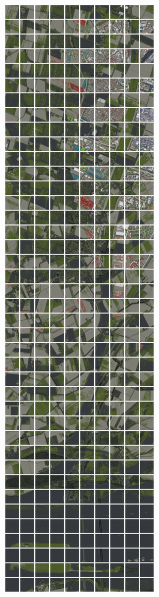 <html>
<div>
<img src="https://github.com/HakkaTjakka/NL_TILE_MAP/blob/main/18/609/-1041/r.6090.-10410.png" height="44" width="44">
<img src="https://github.com/HakkaTjakka/NL_TILE_MAP/blob/main/18/609/-1041/r.6091.-10410.png" height="44" width="44">
<img src="https://github.com/HakkaTjakka/NL_TILE_MAP/blob/main/18/609/-1041/r.6092.-10410.png" height="44" width="44">
<img src="https://github.com/HakkaTjakka/NL_TILE_MAP/blob/main/18/609/-1041/r.6093.-10410.png" height="44" width="44">
<img src="https://github.com/HakkaTjakka/NL_TILE_MAP/blob/main/18/609/-1041/r.6094.-10410.png" height="44" width="44">
<img src="https://github.com/HakkaTjakka/NL_TILE_MAP/blob/main/18/609/-1041/r.6095.-10410.png" height="44" width="44">
<img src="https://github.com/HakkaTjakka/NL_TILE_MAP/blob/main/18/609/-1041/r.6096.-10410.png" height="44" width="44">
<img src="https://github.com/HakkaTjakka/NL_TILE_MAP/blob/main/18/609/-1041/r.6097.-10410.png" height="44" width="44">
<img src="https://github.com/HakkaTjakka/NL_TILE_MAP/blob/main/18/609/-1041/r.6098.-10410.png" height="44" width="44">
<img src="https://github.com/HakkaTjakka/NL_TILE_MAP/blob/main/18/609/-1041/r.6099.-10410.png" height="44" width="44">
<img src="https://github.com/HakkaTjakka/NL_TILE_MAP/blob/main/18/610/-1041/r.6100.-10410.png" height="44" width="44">
<img src="https://github.com/HakkaTjakka/NL_TILE_MAP/blob/main/18/610/-1041/r.6101.-10410.png" height="44" width="44">
<img src="https://github.com/HakkaTjakka/NL_TILE_MAP/blob/main/18/610/-1041/r.6102.-10410.png" height="44" width="44">
<img src="https://github.com/HakkaTjakka/NL_TILE_MAP/blob/main/18/610/-1041/r.6103.-10410.png" height="44" width="44">
<img src="https://github.com/HakkaTjakka/NL_TILE_MAP/blob/main/18/610/-1041/r.6104.-10410.png" height="44" width="44">
<img src="https://github.com/HakkaTjakka/NL_TILE_MAP/blob/main/18/610/-1041/r.6105.-10410.png" height="44" width="44">
<img src="https://github.com/HakkaTjakka/NL_TILE_MAP/blob/main/18/610/-1041/r.6106.-10410.png" height="44" width="44">
<img src="https://github.com/HakkaTjakka/NL_TILE_MAP/blob/main/18/610/-1041/r.6107.-10410.png" height="44" width="44">
<img src="https://github.com/HakkaTjakka/NL_TILE_MAP/blob/main/18/610/-1041/r.6108.-10410.png" height="44" width="44">
<img src="https://github.com/HakkaTjakka/NL_TILE_MAP/blob/main/18/610/-1041/r.6109.-10410.png" height="44" width="44">
<br>
<img src="https://github.com/HakkaTjakka/NL_TILE_MAP/blob/main/18/609/-1041/r.6090.-10409.png" height="44" width="44">
<img src="https://github.com/HakkaTjakka/NL_TILE_MAP/blob/main/18/609/-1041/r.6091.-10409.png" height="44" width="44">
<img src="https://github.com/HakkaTjakka/NL_TILE_MAP/blob/main/18/609/-1041/r.6092.-10409.png" height="44" width="44">
<img src="https://github.com/HakkaTjakka/NL_TILE_MAP/blob/main/18/609/-1041/r.6093.-10409.png" height="44" width="44">
<img src="https://github.com/HakkaTjakka/NL_TILE_MAP/blob/main/18/609/-1041/r.6094.-10409.png" height="44" width="44">
<img src="https://github.com/HakkaTjakka/NL_TILE_MAP/blob/main/18/609/-1041/r.6095.-10409.png" height="44" width="44">
<img src="https://github.com/HakkaTjakka/NL_TILE_MAP/blob/main/18/609/-1041/r.6096.-10409.png" height="44" width="44">
<img src="https://github.com/HakkaTjakka/NL_TILE_MAP/blob/main/18/609/-1041/r.6097.-10409.png" height="44" width="44">
<img src="https://github.com/HakkaTjakka/NL_TILE_MAP/blob/main/18/609/-1041/r.6098.-10409.png" height="44" width="44">
<img src="https://github.com/HakkaTjakka/NL_TILE_MAP/blob/main/18/609/-1041/r.6099.-10409.png" height="44" width="44">
<img src="https://github.com/HakkaTjakka/NL_TILE_MAP/blob/main/18/610/-1041/r.6100.-10409.png" height="44" width="44">
<img src="https://github.com/HakkaTjakka/NL_TILE_MAP/blob/main/18/610/-1041/r.6101.-10409.png" height="44" width="44">
<img src="https://github.com/HakkaTjakka/NL_TILE_MAP/blob/main/18/610/-1041/r.6102.-10409.png" height="44" width="44">
<img src="https://github.com/HakkaTjakka/NL_TILE_MAP/blob/main/18/610/-1041/r.6103.-10409.png" height="44" width="44">
<img src="https://github.com/HakkaTjakka/NL_TILE_MAP/blob/main/18/610/-1041/r.6104.-10409.png" height="44" width="44">
<img src="https://github.com/HakkaTjakka/NL_TILE_MAP/blob/main/18/610/-1041/r.6105.-10409.png" height="44" width="44">
<img src="https://github.com/HakkaTjakka/NL_TILE_MAP/blob/main/18/610/-1041/r.6106.-10409.png" height="44" width="44">
<img src="https://github.com/HakkaTjakka/NL_TILE_MAP/blob/main/18/610/-1041/r.6107.-10409.png" height="44" width="44">
<img src="https://github.com/HakkaTjakka/NL_TILE_MAP/blob/main/18/610/-1041/r.6108.-10409.png" height="44" width="44">
<img src="https://github.com/HakkaTjakka/NL_TILE_MAP/blob/main/18/610/-1041/r.6109.-10409.png" height="44" width="44">
<br>
<img src="https://github.com/HakkaTjakka/NL_TILE_MAP/blob/main/18/609/-1041/r.6090.-10408.png" height="44" width="44">
<img src="https://github.com/HakkaTjakka/NL_TILE_MAP/blob/main/18/609/-1041/r.6091.-10408.png" height="44" width="44">
<img src="https://github.com/HakkaTjakka/NL_TILE_MAP/blob/main/18/609/-1041/r.6092.-10408.png" height="44" width="44">
<img src="https://github.com/HakkaTjakka/NL_TILE_MAP/blob/main/18/609/-1041/r.6093.-10408.png" height="44" width="44">
<img src="https://github.com/HakkaTjakka/NL_TILE_MAP/blob/main/18/609/-1041/r.6094.-10408.png" height="44" width="44">
<img src="https://github.com/HakkaTjakka/NL_TILE_MAP/blob/main/18/609/-1041/r.6095.-10408.png" height="44" width="44">
<img src="https://github.com/HakkaTjakka/NL_TILE_MAP/blob/main/18/609/-1041/r.6096.-10408.png" height="44" width="44">
<img src="https://github.com/HakkaTjakka/NL_TILE_MAP/blob/main/18/609/-1041/r.6097.-10408.png" height="44" width="44">
<img src="https://github.com/HakkaTjakka/NL_TILE_MAP/blob/main/18/609/-1041/r.6098.-10408.png" height="44" width="44">
<img src="https://github.com/HakkaTjakka/NL_TILE_MAP/blob/main/18/609/-1041/r.6099.-10408.png" height="44" width="44">
<img src="https://github.com/HakkaTjakka/NL_TILE_MAP/blob/main/18/610/-1041/r.6100.-10408.png" height="44" width="44">
<img src="https://github.com/HakkaTjakka/NL_TILE_MAP/blob/main/18/610/-1041/r.6101.-10408.png" height="44" width="44">
<img src="https://github.com/HakkaTjakka/NL_TILE_MAP/blob/main/18/610/-1041/r.6102.-10408.png" height="44" width="44">
<img src="https://github.com/HakkaTjakka/NL_TILE_MAP/blob/main/18/610/-1041/r.6103.-10408.png" height="44" width="44">
<img src="https://github.com/HakkaTjakka/NL_TILE_MAP/blob/main/18/610/-1041/r.6104.-10408.png" height="44" width="44">
<img src="https://github.com/HakkaTjakka/NL_TILE_MAP/blob/main/18/610/-1041/r.6105.-10408.png" height="44" width="44">
<img src="https://github.com/HakkaTjakka/NL_TILE_MAP/blob/main/18/610/-1041/r.6106.-10408.png" height="44" width="44">
<img src="https://github.com/HakkaTjakka/NL_TILE_MAP/blob/main/18/610/-1041/r.6107.-10408.png" height="44" width="44">
<img src="https://github.com/HakkaTjakka/NL_TILE_MAP/blob/main/18/610/-1041/r.6108.-10408.png" height="44" width="44">
<img src="https://github.com/HakkaTjakka/NL_TILE_MAP/blob/main/18/610/-1041/r.6109.-10408.png" height="44" width="44">
<br>
<img src="https://github.com/HakkaTjakka/NL_TILE_MAP/blob/main/18/609/-1041/r.6090.-10407.png" height="44" width="44">
<img src="https://github.com/HakkaTjakka/NL_TILE_MAP/blob/main/18/609/-1041/r.6091.-10407.png" height="44" width="44">
<img src="https://github.com/HakkaTjakka/NL_TILE_MAP/blob/main/18/609/-1041/r.6092.-10407.png" height="44" width="44">
<img src="https://github.com/HakkaTjakka/NL_TILE_MAP/blob/main/18/609/-1041/r.6093.-10407.png" height="44" width="44">
<img src="https://github.com/HakkaTjakka/NL_TILE_MAP/blob/main/18/609/-1041/r.6094.-10407.png" height="44" width="44">
<img src="https://github.com/HakkaTjakka/NL_TILE_MAP/blob/main/18/609/-1041/r.6095.-10407.png" height="44" width="44">
<img src="https://github.com/HakkaTjakka/NL_TILE_MAP/blob/main/18/609/-1041/r.6096.-10407.png" height="44" width="44">
<img src="https://github.com/HakkaTjakka/NL_TILE_MAP/blob/main/18/609/-1041/r.6097.-10407.png" height="44" width="44">
<img src="https://github.com/HakkaTjakka/NL_TILE_MAP/blob/main/18/609/-1041/r.6098.-10407.png" height="44" width="44">
<img src="https://github.com/HakkaTjakka/NL_TILE_MAP/blob/main/18/609/-1041/r.6099.-10407.png" height="44" width="44">
<img src="https://github.com/HakkaTjakka/NL_TILE_MAP/blob/main/18/610/-1041/r.6100.-10407.png" height="44" width="44">
<img src="https://github.com/HakkaTjakka/NL_TILE_MAP/blob/main/18/610/-1041/r.6101.-10407.png" height="44" width="44">
<img src="https://github.com/HakkaTjakka/NL_TILE_MAP/blob/main/18/610/-1041/r.6102.-10407.png" height="44" width="44">
<img src="https://github.com/HakkaTjakka/NL_TILE_MAP/blob/main/18/610/-1041/r.6103.-10407.png" height="44" width="44">
<img src="https://github.com/HakkaTjakka/NL_TILE_MAP/blob/main/18/610/-1041/r.6104.-10407.png" height="44" width="44">
<img src="https://github.com/HakkaTjakka/NL_TILE_MAP/blob/main/18/610/-1041/r.6105.-10407.png" height="44" width="44">
<img src="https://github.com/HakkaTjakka/NL_TILE_MAP/blob/main/18/610/-1041/r.6106.-10407.png" height="44" width="44">
<img src="https://github.com/HakkaTjakka/NL_TILE_MAP/blob/main/18/610/-1041/r.6107.-10407.png" height="44" width="44">
<img src="https://github.com/HakkaTjakka/NL_TILE_MAP/blob/main/18/610/-1041/r.6108.-10407.png" height="44" width="44">
<img src="https://github.com/HakkaTjakka/NL_TILE_MAP/blob/main/18/610/-1041/r.6109.-10407.png" height="44" width="44">
<br>
<img src="https://github.com/HakkaTjakka/NL_TILE_MAP/blob/main/18/609/-1041/r.6090.-10406.png" height="44" width="44">
<img src="https://github.com/HakkaTjakka/NL_TILE_MAP/blob/main/18/609/-1041/r.6091.-10406.png" height="44" width="44">
<img src="https://github.com/HakkaTjakka/NL_TILE_MAP/blob/main/18/609/-1041/r.6092.-10406.png" height="44" width="44">
<img src="https://github.com/HakkaTjakka/NL_TILE_MAP/blob/main/18/609/-1041/r.6093.-10406.png" height="44" width="44">
<img src="https://github.com/HakkaTjakka/NL_TILE_MAP/blob/main/18/609/-1041/r.6094.-10406.png" height="44" width="44">
<img src="https://github.com/HakkaTjakka/NL_TILE_MAP/blob/main/18/609/-1041/r.6095.-10406.png" height="44" width="44">
<img src="https://github.com/HakkaTjakka/NL_TILE_MAP/blob/main/18/609/-1041/r.6096.-10406.png" height="44" width="44">
<img src="https://github.com/HakkaTjakka/NL_TILE_MAP/blob/main/18/609/-1041/r.6097.-10406.png" height="44" width="44">
<img src="https://github.com/HakkaTjakka/NL_TILE_MAP/blob/main/18/609/-1041/r.6098.-10406.png" height="44" width="44">
<img src="https://github.com/HakkaTjakka/NL_TILE_MAP/blob/main/18/609/-1041/r.6099.-10406.png" height="44" width="44">
<img src="https://github.com/HakkaTjakka/NL_TILE_MAP/blob/main/18/610/-1041/r.6100.-10406.png" height="44" width="44">
<img src="https://github.com/HakkaTjakka/NL_TILE_MAP/blob/main/18/610/-1041/r.6101.-10406.png" height="44" width="44">
<img src="https://github.com/HakkaTjakka/NL_TILE_MAP/blob/main/18/610/-1041/r.6102.-10406.png" height="44" width="44">
<img src="https://github.com/HakkaTjakka/NL_TILE_MAP/blob/main/18/610/-1041/r.6103.-10406.png" height="44" width="44">
<img src="https://github.com/HakkaTjakka/NL_TILE_MAP/blob/main/18/610/-1041/r.6104.-10406.png" height="44" width="44">
<img src="https://github.com/HakkaTjakka/NL_TILE_MAP/blob/main/18/610/-1041/r.6105.-10406.png" height="44" width="44">
<img src="https://github.com/HakkaTjakka/NL_TILE_MAP/blob/main/18/610/-1041/r.6106.-10406.png" height="44" width="44">
<img src="https://github.com/HakkaTjakka/NL_TILE_MAP/blob/main/18/610/-1041/r.6107.-10406.png" height="44" width="44">
<img src="https://github.com/HakkaTjakka/NL_TILE_MAP/blob/main/18/610/-1041/r.6108.-10406.png" height="44" width="44">
<img src="https://github.com/HakkaTjakka/NL_TILE_MAP/blob/main/18/610/-1041/r.6109.-10406.png" height="44" width="44">
<br>
<img src="https://github.com/HakkaTjakka/NL_TILE_MAP/blob/main/18/609/-1041/r.6090.-10405.png" height="44" width="44">
<img src="https://github.com/HakkaTjakka/NL_TILE_MAP/blob/main/18/609/-1041/r.6091.-10405.png" height="44" width="44">
<img src="https://github.com/HakkaTjakka/NL_TILE_MAP/blob/main/18/609/-1041/r.6092.-10405.png" height="44" width="44">
<img src="https://github.com/HakkaTjakka/NL_TILE_MAP/blob/main/18/609/-1041/r.6093.-10405.png" height="44" width="44">
<img src="https://github.com/HakkaTjakka/NL_TILE_MAP/blob/main/18/609/-1041/r.6094.-10405.png" height="44" width="44">
<img src="https://github.com/HakkaTjakka/NL_TILE_MAP/blob/main/18/609/-1041/r.6095.-10405.png" height="44" width="44">
<img src="https://github.com/HakkaTjakka/NL_TILE_MAP/blob/main/18/609/-1041/r.6096.-10405.png" height="44" width="44">
<img src="https://github.com/HakkaTjakka/NL_TILE_MAP/blob/main/18/609/-1041/r.6097.-10405.png" height="44" width="44">
<img src="https://github.com/HakkaTjakka/NL_TILE_MAP/blob/main/18/609/-1041/r.6098.-10405.png" height="44" width="44">
<img src="https://github.com/HakkaTjakka/NL_TILE_MAP/blob/main/18/609/-1041/r.6099.-10405.png" height="44" width="44">
<img src="https://github.com/HakkaTjakka/NL_TILE_MAP/blob/main/18/610/-1041/r.6100.-10405.png" height="44" width="44">
<img src="https://github.com/HakkaTjakka/NL_TILE_MAP/blob/main/18/610/-1041/r.6101.-10405.png" height="44" width="44">
<img src="https://github.com/HakkaTjakka/NL_TILE_MAP/blob/main/18/610/-1041/r.6102.-10405.png" height="44" width="44">
<img src="https://github.com/HakkaTjakka/NL_TILE_MAP/blob/main/18/610/-1041/r.6103.-10405.png" height="44" width="44">
<img src="https://github.com/HakkaTjakka/NL_TILE_MAP/blob/main/18/610/-1041/r.6104.-10405.png" height="44" width="44">
<img src="https://github.com/HakkaTjakka/NL_TILE_MAP/blob/main/18/610/-1041/r.6105.-10405.png" height="44" width="44">
<img src="https://github.com/HakkaTjakka/NL_TILE_MAP/blob/main/18/610/-1041/r.6106.-10405.png" height="44" width="44">
<img src="https://github.com/HakkaTjakka/NL_TILE_MAP/blob/main/18/610/-1041/r.6107.-10405.png" height="44" width="44">
<img src="https://github.com/HakkaTjakka/NL_TILE_MAP/blob/main/18/610/-1041/r.6108.-10405.png" height="44" width="44">
<img src="https://github.com/HakkaTjakka/NL_TILE_MAP/blob/main/18/610/-1041/r.6109.-10405.png" height="44" width="44">
<br>
<img src="https://github.com/HakkaTjakka/NL_TILE_MAP/blob/main/18/609/-1041/r.6090.-10404.png" height="44" width="44">
<img src="https://github.com/HakkaTjakka/NL_TILE_MAP/blob/main/18/609/-1041/r.6091.-10404.png" height="44" width="44">
<img src="https://github.com/HakkaTjakka/NL_TILE_MAP/blob/main/18/609/-1041/r.6092.-10404.png" height="44" width="44">
<img src="https://github.com/HakkaTjakka/NL_TILE_MAP/blob/main/18/609/-1041/r.6093.-10404.png" height="44" width="44">
<img src="https://github.com/HakkaTjakka/NL_TILE_MAP/blob/main/18/609/-1041/r.6094.-10404.png" height="44" width="44">
<img src="https://github.com/HakkaTjakka/NL_TILE_MAP/blob/main/18/609/-1041/r.6095.-10404.png" height="44" width="44">
<img src="https://github.com/HakkaTjakka/NL_TILE_MAP/blob/main/18/609/-1041/r.6096.-10404.png" height="44" width="44">
<img src="https://github.com/HakkaTjakka/NL_TILE_MAP/blob/main/18/609/-1041/r.6097.-10404.png" height="44" width="44">
<img src="https://github.com/HakkaTjakka/NL_TILE_MAP/blob/main/18/609/-1041/r.6098.-10404.png" height="44" width="44">
<img src="https://github.com/HakkaTjakka/NL_TILE_MAP/blob/main/18/609/-1041/r.6099.-10404.png" height="44" width="44">
<img src="https://github.com/HakkaTjakka/NL_TILE_MAP/blob/main/18/610/-1041/r.6100.-10404.png" height="44" width="44">
<img src="https://github.com/HakkaTjakka/NL_TILE_MAP/blob/main/18/610/-1041/r.6101.-10404.png" height="44" width="44">
<img src="https://github.com/HakkaTjakka/NL_TILE_MAP/blob/main/18/610/-1041/r.6102.-10404.png" height="44" width="44">
<img src="https://github.com/HakkaTjakka/NL_TILE_MAP/blob/main/18/610/-1041/r.6103.-10404.png" height="44" width="44">
<img src="https://github.com/HakkaTjakka/NL_TILE_MAP/blob/main/18/610/-1041/r.6104.-10404.png" height="44" width="44">
<img src="https://github.com/HakkaTjakka/NL_TILE_MAP/blob/main/18/610/-1041/r.6105.-10404.png" height="44" width="44">
<img src="https://github.com/HakkaTjakka/NL_TILE_MAP/blob/main/18/610/-1041/r.6106.-10404.png" height="44" width="44">
<img src="https://github.com/HakkaTjakka/NL_TILE_MAP/blob/main/18/610/-1041/r.6107.-10404.png" height="44" width="44">
<img src="https://github.com/HakkaTjakka/NL_TILE_MAP/blob/main/18/610/-1041/r.6108.-10404.png" height="44" width="44">
<img src="https://github.com/HakkaTjakka/NL_TILE_MAP/blob/main/18/610/-1041/r.6109.-10404.png" height="44" width="44">
<br>
<img src="https://github.com/HakkaTjakka/NL_TILE_MAP/blob/main/18/609/-1041/r.6090.-10403.png" height="44" width="44">
<img src="https://github.com/HakkaTjakka/NL_TILE_MAP/blob/main/18/609/-1041/r.6091.-10403.png" height="44" width="44">
<img src="https://github.com/HakkaTjakka/NL_TILE_MAP/blob/main/18/609/-1041/r.6092.-10403.png" height="44" width="44">
<img src="https://github.com/HakkaTjakka/NL_TILE_MAP/blob/main/18/609/-1041/r.6093.-10403.png" height="44" width="44">
<img src="https://github.com/HakkaTjakka/NL_TILE_MAP/blob/main/18/609/-1041/r.6094.-10403.png" height="44" width="44">
<img src="https://github.com/HakkaTjakka/NL_TILE_MAP/blob/main/18/609/-1041/r.6095.-10403.png" height="44" width="44">
<img src="https://github.com/HakkaTjakka/NL_TILE_MAP/blob/main/18/609/-1041/r.6096.-10403.png" height="44" width="44">
<img src="https://github.com/HakkaTjakka/NL_TILE_MAP/blob/main/18/609/-1041/r.6097.-10403.png" height="44" width="44">
<img src="https://github.com/HakkaTjakka/NL_TILE_MAP/blob/main/18/609/-1041/r.6098.-10403.png" height="44" width="44">
<img src="https://github.com/HakkaTjakka/NL_TILE_MAP/blob/main/18/609/-1041/r.6099.-10403.png" height="44" width="44">
<img src="https://github.com/HakkaTjakka/NL_TILE_MAP/blob/main/18/610/-1041/r.6100.-10403.png" height="44" width="44">
<img src="https://github.com/HakkaTjakka/NL_TILE_MAP/blob/main/18/610/-1041/r.6101.-10403.png" height="44" width="44">
<img src="https://github.com/HakkaTjakka/NL_TILE_MAP/blob/main/18/610/-1041/r.6102.-10403.png" height="44" width="44">
<img src="https://github.com/HakkaTjakka/NL_TILE_MAP/blob/main/18/610/-1041/r.6103.-10403.png" height="44" width="44">
<img src="https://github.com/HakkaTjakka/NL_TILE_MAP/blob/main/18/610/-1041/r.6104.-10403.png" height="44" width="44">
<img src="https://github.com/HakkaTjakka/NL_TILE_MAP/blob/main/18/610/-1041/r.6105.-10403.png" height="44" width="44">
<img src="https://github.com/HakkaTjakka/NL_TILE_MAP/blob/main/18/610/-1041/r.6106.-10403.png" height="44" width="44">
<img src="https://github.com/HakkaTjakka/NL_TILE_MAP/blob/main/18/610/-1041/r.6107.-10403.png" height="44" width="44">
<img src="https://github.com/HakkaTjakka/NL_TILE_MAP/blob/main/18/610/-1041/r.6108.-10403.png" height="44" width="44">
<img src="https://github.com/HakkaTjakka/NL_TILE_MAP/blob/main/18/610/-1041/r.6109.-10403.png" height="44" width="44">
<br>
<img src="https://github.com/HakkaTjakka/NL_TILE_MAP/blob/main/18/609/-1041/r.6090.-10402.png" height="44" width="44">
<img src="https://github.com/HakkaTjakka/NL_TILE_MAP/blob/main/18/609/-1041/r.6091.-10402.png" height="44" width="44">
<img src="https://github.com/HakkaTjakka/NL_TILE_MAP/blob/main/18/609/-1041/r.6092.-10402.png" height="44" width="44">
<img src="https://github.com/HakkaTjakka/NL_TILE_MAP/blob/main/18/609/-1041/r.6093.-10402.png" height="44" width="44">
<img src="https://github.com/HakkaTjakka/NL_TILE_MAP/blob/main/18/609/-1041/r.6094.-10402.png" height="44" width="44">
<img src="https://github.com/HakkaTjakka/NL_TILE_MAP/blob/main/18/609/-1041/r.6095.-10402.png" height="44" width="44">
<img src="https://github.com/HakkaTjakka/NL_TILE_MAP/blob/main/18/609/-1041/r.6096.-10402.png" height="44" width="44">
<img src="https://github.com/HakkaTjakka/NL_TILE_MAP/blob/main/18/609/-1041/r.6097.-10402.png" height="44" width="44">
<img src="https://github.com/HakkaTjakka/NL_TILE_MAP/blob/main/18/609/-1041/r.6098.-10402.png" height="44" width="44">
<img src="https://github.com/HakkaTjakka/NL_TILE_MAP/blob/main/18/609/-1041/r.6099.-10402.png" height="44" width="44">
<img src="https://github.com/HakkaTjakka/NL_TILE_MAP/blob/main/18/610/-1041/r.6100.-10402.png" height="44" width="44">
<img src="https://github.com/HakkaTjakka/NL_TILE_MAP/blob/main/18/610/-1041/r.6101.-10402.png" height="44" width="44">
<img src="https://github.com/HakkaTjakka/NL_TILE_MAP/blob/main/18/610/-1041/r.6102.-10402.png" height="44" width="44">
<img src="https://github.com/HakkaTjakka/NL_TILE_MAP/blob/main/18/610/-1041/r.6103.-10402.png" height="44" width="44">
<img src="https://github.com/HakkaTjakka/NL_TILE_MAP/blob/main/18/610/-1041/r.6104.-10402.png" height="44" width="44">
<img src="https://github.com/HakkaTjakka/NL_TILE_MAP/blob/main/18/610/-1041/r.6105.-10402.png" height="44" width="44">
<img src="https://github.com/HakkaTjakka/NL_TILE_MAP/blob/main/18/610/-1041/r.6106.-10402.png" height="44" width="44">
<img src="https://github.com/HakkaTjakka/NL_TILE_MAP/blob/main/18/610/-1041/r.6107.-10402.png" height="44" width="44">
<img src="https://github.com/HakkaTjakka/NL_TILE_MAP/blob/main/18/610/-1041/r.6108.-10402.png" height="44" width="44">
<img src="https://github.com/HakkaTjakka/NL_TILE_MAP/blob/main/18/610/-1041/r.6109.-10402.png" height="44" width="44">
<br>
<img src="https://github.com/HakkaTjakka/NL_TILE_MAP/blob/main/18/609/-1041/r.6090.-10401.png" height="44" width="44">
<img src="https://github.com/HakkaTjakka/NL_TILE_MAP/blob/main/18/609/-1041/r.6091.-10401.png" height="44" width="44">
<img src="https://github.com/HakkaTjakka/NL_TILE_MAP/blob/main/18/609/-1041/r.6092.-10401.png" height="44" width="44">
<img src="https://github.com/HakkaTjakka/NL_TILE_MAP/blob/main/18/609/-1041/r.6093.-10401.png" height="44" width="44">
<img src="https://github.com/HakkaTjakka/NL_TILE_MAP/blob/main/18/609/-1041/r.6094.-10401.png" height="44" width="44">
<img src="https://github.com/HakkaTjakka/NL_TILE_MAP/blob/main/18/609/-1041/r.6095.-10401.png" height="44" width="44">
<img src="https://github.com/HakkaTjakka/NL_TILE_MAP/blob/main/18/609/-1041/r.6096.-10401.png" height="44" width="44">
<img src="https://github.com/HakkaTjakka/NL_TILE_MAP/blob/main/18/609/-1041/r.6097.-10401.png" height="44" width="44">
<img src="https://github.com/HakkaTjakka/NL_TILE_MAP/blob/main/18/609/-1041/r.6098.-10401.png" height="44" width="44">
<img src="https://github.com/HakkaTjakka/NL_TILE_MAP/blob/main/18/609/-1041/r.6099.-10401.png" height="44" width="44">
<img src="https://github.com/HakkaTjakka/NL_TILE_MAP/blob/main/18/610/-1041/r.6100.-10401.png" height="44" width="44">
<img src="https://github.com/HakkaTjakka/NL_TILE_MAP/blob/main/18/610/-1041/r.6101.-10401.png" height="44" width="44">
<img src="https://github.com/HakkaTjakka/NL_TILE_MAP/blob/main/18/610/-1041/r.6102.-10401.png" height="44" width="44">
<img src="https://github.com/HakkaTjakka/NL_TILE_MAP/blob/main/18/610/-1041/r.6103.-10401.png" height="44" width="44">
<img src="https://github.com/HakkaTjakka/NL_TILE_MAP/blob/main/18/610/-1041/r.6104.-10401.png" height="44" width="44">
<img src="https://github.com/HakkaTjakka/NL_TILE_MAP/blob/main/18/610/-1041/r.6105.-10401.png" height="44" width="44">
<img src="https://github.com/HakkaTjakka/NL_TILE_MAP/blob/main/18/610/-1041/r.6106.-10401.png" height="44" width="44">
<img src="https://github.com/HakkaTjakka/NL_TILE_MAP/blob/main/18/610/-1041/r.6107.-10401.png" height="44" width="44">
<img src="https://github.com/HakkaTjakka/NL_TILE_MAP/blob/main/18/610/-1041/r.6108.-10401.png" height="44" width="44">
<img src="https://github.com/HakkaTjakka/NL_TILE_MAP/blob/main/18/610/-1041/r.6109.-10401.png" height="44" width="44">
<br>
<img src="https://github.com/HakkaTjakka/NL_TILE_MAP/blob/main/18/609/-1040/r.6090.-10400.png" height="44" width="44">
<img src="https://github.com/HakkaTjakka/NL_TILE_MAP/blob/main/18/609/-1040/r.6091.-10400.png" height="44" width="44">
<img src="https://github.com/HakkaTjakka/NL_TILE_MAP/blob/main/18/609/-1040/r.6092.-10400.png" height="44" width="44">
<img src="https://github.com/HakkaTjakka/NL_TILE_MAP/blob/main/18/609/-1040/r.6093.-10400.png" height="44" width="44">
<img src="https://github.com/HakkaTjakka/NL_TILE_MAP/blob/main/18/609/-1040/r.6094.-10400.png" height="44" width="44">
<img src="https://github.com/HakkaTjakka/NL_TILE_MAP/blob/main/18/609/-1040/r.6095.-10400.png" height="44" width="44">
<img src="https://github.com/HakkaTjakka/NL_TILE_MAP/blob/main/18/609/-1040/r.6096.-10400.png" height="44" width="44">
<img src="https://github.com/HakkaTjakka/NL_TILE_MAP/blob/main/18/609/-1040/r.6097.-10400.png" height="44" width="44">
<img src="https://github.com/HakkaTjakka/NL_TILE_MAP/blob/main/18/609/-1040/r.6098.-10400.png" height="44" width="44">
<img src="https://github.com/HakkaTjakka/NL_TILE_MAP/blob/main/18/609/-1040/r.6099.-10400.png" height="44" width="44">
<img src="https://github.com/HakkaTjakka/NL_TILE_MAP/blob/main/18/610/-1040/r.6100.-10400.png" height="44" width="44">
<img src="https://github.com/HakkaTjakka/NL_TILE_MAP/blob/main/18/610/-1040/r.6101.-10400.png" height="44" width="44">
<img src="https://github.com/HakkaTjakka/NL_TILE_MAP/blob/main/18/610/-1040/r.6102.-10400.png" height="44" width="44">
<img src="https://github.com/HakkaTjakka/NL_TILE_MAP/blob/main/18/610/-1040/r.6103.-10400.png" height="44" width="44">
<img src="https://github.com/HakkaTjakka/NL_TILE_MAP/blob/main/18/610/-1040/r.6104.-10400.png" height="44" width="44">
<img src="https://github.com/HakkaTjakka/NL_TILE_MAP/blob/main/18/610/-1040/r.6105.-10400.png" height="44" width="44">
<img src="https://github.com/HakkaTjakka/NL_TILE_MAP/blob/main/18/610/-1040/r.6106.-10400.png" height="44" width="44">
<img src="https://github.com/HakkaTjakka/NL_TILE_MAP/blob/main/18/610/-1040/r.6107.-10400.png" height="44" width="44">
<img src="https://github.com/HakkaTjakka/NL_TILE_MAP/blob/main/18/610/-1040/r.6108.-10400.png" height="44" width="44">
<img src="https://github.com/HakkaTjakka/NL_TILE_MAP/blob/main/18/610/-1040/r.6109.-10400.png" height="44" width="44">
<br>
<img src="https://github.com/HakkaTjakka/NL_TILE_MAP/blob/main/18/609/-1040/r.6090.-10399.png" height="44" width="44">
<img src="https://github.com/HakkaTjakka/NL_TILE_MAP/blob/main/18/609/-1040/r.6091.-10399.png" height="44" width="44">
<img src="https://github.com/HakkaTjakka/NL_TILE_MAP/blob/main/18/609/-1040/r.6092.-10399.png" height="44" width="44">
<img src="https://github.com/HakkaTjakka/NL_TILE_MAP/blob/main/18/609/-1040/r.6093.-10399.png" height="44" width="44">
<img src="https://github.com/HakkaTjakka/NL_TILE_MAP/blob/main/18/609/-1040/r.6094.-10399.png" height="44" width="44">
<img src="https://github.com/HakkaTjakka/NL_TILE_MAP/blob/main/18/609/-1040/r.6095.-10399.png" height="44" width="44">
<img src="https://github.com/HakkaTjakka/NL_TILE_MAP/blob/main/18/609/-1040/r.6096.-10399.png" height="44" width="44">
<img src="https://github.com/HakkaTjakka/NL_TILE_MAP/blob/main/18/609/-1040/r.6097.-10399.png" height="44" width="44">
<img src="https://github.com/HakkaTjakka/NL_TILE_MAP/blob/main/18/609/-1040/r.6098.-10399.png" height="44" width="44">
<img src="https://github.com/HakkaTjakka/NL_TILE_MAP/blob/main/18/609/-1040/r.6099.-10399.png" height="44" width="44">
<img src="https://github.com/HakkaTjakka/NL_TILE_MAP/blob/main/18/610/-1040/r.6100.-10399.png" height="44" width="44">
<img src="https://github.com/HakkaTjakka/NL_TILE_MAP/blob/main/18/610/-1040/r.6101.-10399.png" height="44" width="44">
<img src="https://github.com/HakkaTjakka/NL_TILE_MAP/blob/main/18/610/-1040/r.6102.-10399.png" height="44" width="44">
<img src="https://github.com/HakkaTjakka/NL_TILE_MAP/blob/main/18/610/-1040/r.6103.-10399.png" height="44" width="44">
<img src="https://github.com/HakkaTjakka/NL_TILE_MAP/blob/main/18/610/-1040/r.6104.-10399.png" height="44" width="44">
<img src="https://github.com/HakkaTjakka/NL_TILE_MAP/blob/main/18/610/-1040/r.6105.-10399.png" height="44" width="44">
<img src="https://github.com/HakkaTjakka/NL_TILE_MAP/blob/main/18/610/-1040/r.6106.-10399.png" height="44" width="44">
<img src="https://github.com/HakkaTjakka/NL_TILE_MAP/blob/main/18/610/-1040/r.6107.-10399.png" height="44" width="44">
<img src="https://github.com/HakkaTjakka/NL_TILE_MAP/blob/main/18/610/-1040/r.6108.-10399.png" height="44" width="44">
<img src="https://github.com/HakkaTjakka/NL_TILE_MAP/blob/main/18/610/-1040/r.6109.-10399.png" height="44" width="44">
<br>
<img src="https://github.com/HakkaTjakka/NL_TILE_MAP/blob/main/18/609/-1040/r.6090.-10398.png" height="44" width="44">
<img src="https://github.com/HakkaTjakka/NL_TILE_MAP/blob/main/18/609/-1040/r.6091.-10398.png" height="44" width="44">
<img src="https://github.com/HakkaTjakka/NL_TILE_MAP/blob/main/18/609/-1040/r.6092.-10398.png" height="44" width="44">
<img src="https://github.com/HakkaTjakka/NL_TILE_MAP/blob/main/18/609/-1040/r.6093.-10398.png" height="44" width="44">
<img src="https://github.com/HakkaTjakka/NL_TILE_MAP/blob/main/18/609/-1040/r.6094.-10398.png" height="44" width="44">
<img src="https://github.com/HakkaTjakka/NL_TILE_MAP/blob/main/18/609/-1040/r.6095.-10398.png" height="44" width="44">
<img src="https://github.com/HakkaTjakka/NL_TILE_MAP/blob/main/18/609/-1040/r.6096.-10398.png" height="44" width="44">
<img src="https://github.com/HakkaTjakka/NL_TILE_MAP/blob/main/18/609/-1040/r.6097.-10398.png" height="44" width="44">
<img src="https://github.com/HakkaTjakka/NL_TILE_MAP/blob/main/18/609/-1040/r.6098.-10398.png" height="44" width="44">
<img src="https://github.com/HakkaTjakka/NL_TILE_MAP/blob/main/18/609/-1040/r.6099.-10398.png" height="44" width="44">
<img src="https://github.com/HakkaTjakka/NL_TILE_MAP/blob/main/18/610/-1040/r.6100.-10398.png" height="44" width="44">
<img src="https://github.com/HakkaTjakka/NL_TILE_MAP/blob/main/18/610/-1040/r.6101.-10398.png" height="44" width="44">
<img src="https://github.com/HakkaTjakka/NL_TILE_MAP/blob/main/18/610/-1040/r.6102.-10398.png" height="44" width="44">
<img src="https://github.com/HakkaTjakka/NL_TILE_MAP/blob/main/18/610/-1040/r.6103.-10398.png" height="44" width="44">
<img src="https://github.com/HakkaTjakka/NL_TILE_MAP/blob/main/18/610/-1040/r.6104.-10398.png" height="44" width="44">
<img src="https://github.com/HakkaTjakka/NL_TILE_MAP/blob/main/18/610/-1040/r.6105.-10398.png" height="44" width="44">
<img src="https://github.com/HakkaTjakka/NL_TILE_MAP/blob/main/18/610/-1040/r.6106.-10398.png" height="44" width="44">
<img src="https://github.com/HakkaTjakka/NL_TILE_MAP/blob/main/18/610/-1040/r.6107.-10398.png" height="44" width="44">
<img src="https://github.com/HakkaTjakka/NL_TILE_MAP/blob/main/18/610/-1040/r.6108.-10398.png" height="44" width="44">
<img src="https://github.com/HakkaTjakka/NL_TILE_MAP/blob/main/18/610/-1040/r.6109.-10398.png" height="44" width="44">
<br>
<img src="https://github.com/HakkaTjakka/NL_TILE_MAP/blob/main/18/609/-1040/r.6090.-10397.png" height="44" width="44">
<img src="https://github.com/HakkaTjakka/NL_TILE_MAP/blob/main/18/609/-1040/r.6091.-10397.png" height="44" width="44">
<img src="https://github.com/HakkaTjakka/NL_TILE_MAP/blob/main/18/609/-1040/r.6092.-10397.png" height="44" width="44">
<img src="https://github.com/HakkaTjakka/NL_TILE_MAP/blob/main/18/609/-1040/r.6093.-10397.png" height="44" width="44">
<img src="https://github.com/HakkaTjakka/NL_TILE_MAP/blob/main/18/609/-1040/r.6094.-10397.png" height="44" width="44">
<img src="https://github.com/HakkaTjakka/NL_TILE_MAP/blob/main/18/609/-1040/r.6095.-10397.png" height="44" width="44">
<img src="https://github.com/HakkaTjakka/NL_TILE_MAP/blob/main/18/609/-1040/r.6096.-10397.png" height="44" width="44">
<img src="https://github.com/HakkaTjakka/NL_TILE_MAP/blob/main/18/609/-1040/r.6097.-10397.png" height="44" width="44">
<img src="https://github.com/HakkaTjakka/NL_TILE_MAP/blob/main/18/609/-1040/r.6098.-10397.png" height="44" width="44">
<img src="https://github.com/HakkaTjakka/NL_TILE_MAP/blob/main/18/609/-1040/r.6099.-10397.png" height="44" width="44">
<img src="https://github.com/HakkaTjakka/NL_TILE_MAP/blob/main/18/610/-1040/r.6100.-10397.png" height="44" width="44">
<img src="https://github.com/HakkaTjakka/NL_TILE_MAP/blob/main/18/610/-1040/r.6101.-10397.png" height="44" width="44">
<img src="https://github.com/HakkaTjakka/NL_TILE_MAP/blob/main/18/610/-1040/r.6102.-10397.png" height="44" width="44">
<img src="https://github.com/HakkaTjakka/NL_TILE_MAP/blob/main/18/610/-1040/r.6103.-10397.png" height="44" width="44">
<img src="https://github.com/HakkaTjakka/NL_TILE_MAP/blob/main/18/610/-1040/r.6104.-10397.png" height="44" width="44">
<img src="https://github.com/HakkaTjakka/NL_TILE_MAP/blob/main/18/610/-1040/r.6105.-10397.png" height="44" width="44">
<img src="https://github.com/HakkaTjakka/NL_TILE_MAP/blob/main/18/610/-1040/r.6106.-10397.png" height="44" width="44">
<img src="https://github.com/HakkaTjakka/NL_TILE_MAP/blob/main/18/610/-1040/r.6107.-10397.png" height="44" width="44">
<img src="https://github.com/HakkaTjakka/NL_TILE_MAP/blob/main/18/610/-1040/r.6108.-10397.png" height="44" width="44">
<img src="https://github.com/HakkaTjakka/NL_TILE_MAP/blob/main/18/610/-1040/r.6109.-10397.png" height="44" width="44">
<br>
<img src="https://github.com/HakkaTjakka/NL_TILE_MAP/blob/main/18/609/-1040/r.6090.-10396.png" height="44" width="44">
<img src="https://github.com/HakkaTjakka/NL_TILE_MAP/blob/main/18/609/-1040/r.6091.-10396.png" height="44" width="44">
<img src="https://github.com/HakkaTjakka/NL_TILE_MAP/blob/main/18/609/-1040/r.6092.-10396.png" height="44" width="44">
<img src="https://github.com/HakkaTjakka/NL_TILE_MAP/blob/main/18/609/-1040/r.6093.-10396.png" height="44" width="44">
<img src="https://github.com/HakkaTjakka/NL_TILE_MAP/blob/main/18/609/-1040/r.6094.-10396.png" height="44" width="44">
<img src="https://github.com/HakkaTjakka/NL_TILE_MAP/blob/main/18/609/-1040/r.6095.-10396.png" height="44" width="44">
<img src="https://github.com/HakkaTjakka/NL_TILE_MAP/blob/main/18/609/-1040/r.6096.-10396.png" height="44" width="44">
<img src="https://github.com/HakkaTjakka/NL_TILE_MAP/blob/main/18/609/-1040/r.6097.-10396.png" height="44" width="44">
<img src="https://github.com/HakkaTjakka/NL_TILE_MAP/blob/main/18/609/-1040/r.6098.-10396.png" height="44" width="44">
<img src="https://github.com/HakkaTjakka/NL_TILE_MAP/blob/main/18/609/-1040/r.6099.-10396.png" height="44" width="44">
<img src="https://github.com/HakkaTjakka/NL_TILE_MAP/blob/main/18/610/-1040/r.6100.-10396.png" height="44" width="44">
<img src="https://github.com/HakkaTjakka/NL_TILE_MAP/blob/main/18/610/-1040/r.6101.-10396.png" height="44" width="44">
<img src="https://github.com/HakkaTjakka/NL_TILE_MAP/blob/main/18/610/-1040/r.6102.-10396.png" height="44" width="44">
<img src="https://github.com/HakkaTjakka/NL_TILE_MAP/blob/main/18/610/-1040/r.6103.-10396.png" height="44" width="44">
<img src="https://github.com/HakkaTjakka/NL_TILE_MAP/blob/main/18/610/-1040/r.6104.-10396.png" height="44" width="44">
<img src="https://github.com/HakkaTjakka/NL_TILE_MAP/blob/main/18/610/-1040/r.6105.-10396.png" height="44" width="44">
<img src="https://github.com/HakkaTjakka/NL_TILE_MAP/blob/main/18/610/-1040/r.6106.-10396.png" height="44" width="44">
<img src="https://github.com/HakkaTjakka/NL_TILE_MAP/blob/main/18/610/-1040/r.6107.-10396.png" height="44" width="44">
<img src="https://github.com/HakkaTjakka/NL_TILE_MAP/blob/main/18/610/-1040/r.6108.-10396.png" height="44" width="44">
<img src="https://github.com/HakkaTjakka/NL_TILE_MAP/blob/main/18/610/-1040/r.6109.-10396.png" height="44" width="44">
<br>
<img src="https://github.com/HakkaTjakka/NL_TILE_MAP/blob/main/18/609/-1040/r.6090.-10395.png" height="44" width="44">
<img src="https://github.com/HakkaTjakka/NL_TILE_MAP/blob/main/18/609/-1040/r.6091.-10395.png" height="44" width="44">
<img src="https://github.com/HakkaTjakka/NL_TILE_MAP/blob/main/18/609/-1040/r.6092.-10395.png" height="44" width="44">
<img src="https://github.com/HakkaTjakka/NL_TILE_MAP/blob/main/18/609/-1040/r.6093.-10395.png" height="44" width="44">
<img src="https://github.com/HakkaTjakka/NL_TILE_MAP/blob/main/18/609/-1040/r.6094.-10395.png" height="44" width="44">
<img src="https://github.com/HakkaTjakka/NL_TILE_MAP/blob/main/18/609/-1040/r.6095.-10395.png" height="44" width="44">
<img src="https://github.com/HakkaTjakka/NL_TILE_MAP/blob/main/18/609/-1040/r.6096.-10395.png" height="44" width="44">
<img src="https://github.com/HakkaTjakka/NL_TILE_MAP/blob/main/18/609/-1040/r.6097.-10395.png" height="44" width="44">
<img src="https://github.com/HakkaTjakka/NL_TILE_MAP/blob/main/18/609/-1040/r.6098.-10395.png" height="44" width="44">
<img src="https://github.com/HakkaTjakka/NL_TILE_MAP/blob/main/18/609/-1040/r.6099.-10395.png" height="44" width="44">
<img src="https://github.com/HakkaTjakka/NL_TILE_MAP/blob/main/18/610/-1040/r.6100.-10395.png" height="44" width="44">
<img src="https://github.com/HakkaTjakka/NL_TILE_MAP/blob/main/18/610/-1040/r.6101.-10395.png" height="44" width="44">
<img src="https://github.com/HakkaTjakka/NL_TILE_MAP/blob/main/18/610/-1040/r.6102.-10395.png" height="44" width="44">
<img src="https://github.com/HakkaTjakka/NL_TILE_MAP/blob/main/18/610/-1040/r.6103.-10395.png" height="44" width="44">
<img src="https://github.com/HakkaTjakka/NL_TILE_MAP/blob/main/18/610/-1040/r.6104.-10395.png" height="44" width="44">
<img src="https://github.com/HakkaTjakka/NL_TILE_MAP/blob/main/18/610/-1040/r.6105.-10395.png" height="44" width="44">
<img src="https://github.com/HakkaTjakka/NL_TILE_MAP/blob/main/18/610/-1040/r.6106.-10395.png" height="44" width="44">
<img src="https://github.com/HakkaTjakka/NL_TILE_MAP/blob/main/18/610/-1040/r.6107.-10395.png" height="44" width="44">
<img src="https://github.com/HakkaTjakka/NL_TILE_MAP/blob/main/18/610/-1040/r.6108.-10395.png" height="44" width="44">
<img src="https://github.com/HakkaTjakka/NL_TILE_MAP/blob/main/18/610/-1040/r.6109.-10395.png" height="44" width="44">
<br>
<img src="https://github.com/HakkaTjakka/NL_TILE_MAP/blob/main/18/609/-1040/r.6090.-10394.png" height="44" width="44">
<img src="https://github.com/HakkaTjakka/NL_TILE_MAP/blob/main/18/609/-1040/r.6091.-10394.png" height="44" width="44">
<img src="https://github.com/HakkaTjakka/NL_TILE_MAP/blob/main/18/609/-1040/r.6092.-10394.png" height="44" width="44">
<img src="https://github.com/HakkaTjakka/NL_TILE_MAP/blob/main/18/609/-1040/r.6093.-10394.png" height="44" width="44">
<img src="https://github.com/HakkaTjakka/NL_TILE_MAP/blob/main/18/609/-1040/r.6094.-10394.png" height="44" width="44">
<img src="https://github.com/HakkaTjakka/NL_TILE_MAP/blob/main/18/609/-1040/r.6095.-10394.png" height="44" width="44">
<img src="https://github.com/HakkaTjakka/NL_TILE_MAP/blob/main/18/609/-1040/r.6096.-10394.png" height="44" width="44">
<img src="https://github.com/HakkaTjakka/NL_TILE_MAP/blob/main/18/609/-1040/r.6097.-10394.png" height="44" width="44">
<img src="https://github.com/HakkaTjakka/NL_TILE_MAP/blob/main/18/609/-1040/r.6098.-10394.png" height="44" width="44">
<img src="https://github.com/HakkaTjakka/NL_TILE_MAP/blob/main/18/609/-1040/r.6099.-10394.png" height="44" width="44">
<img src="https://github.com/HakkaTjakka/NL_TILE_MAP/blob/main/18/610/-1040/r.6100.-10394.png" height="44" width="44">
<img src="https://github.com/HakkaTjakka/NL_TILE_MAP/blob/main/18/610/-1040/r.6101.-10394.png" height="44" width="44">
<img src="https://github.com/HakkaTjakka/NL_TILE_MAP/blob/main/18/610/-1040/r.6102.-10394.png" height="44" width="44">
<img src="https://github.com/HakkaTjakka/NL_TILE_MAP/blob/main/18/610/-1040/r.6103.-10394.png" height="44" width="44">
<img src="https://github.com/HakkaTjakka/NL_TILE_MAP/blob/main/18/610/-1040/r.6104.-10394.png" height="44" width="44">
<img src="https://github.com/HakkaTjakka/NL_TILE_MAP/blob/main/18/610/-1040/r.6105.-10394.png" height="44" width="44">
<img src="https://github.com/HakkaTjakka/NL_TILE_MAP/blob/main/18/610/-1040/r.6106.-10394.png" height="44" width="44">
<img src="https://github.com/HakkaTjakka/NL_TILE_MAP/blob/main/18/610/-1040/r.6107.-10394.png" height="44" width="44">
<img src="https://github.com/HakkaTjakka/NL_TILE_MAP/blob/main/18/610/-1040/r.6108.-10394.png" height="44" width="44">
<img src="https://github.com/HakkaTjakka/NL_TILE_MAP/blob/main/18/610/-1040/r.6109.-10394.png" height="44" width="44">
<br>
<img src="https://github.com/HakkaTjakka/NL_TILE_MAP/blob/main/18/609/-1040/r.6090.-10393.png" height="44" width="44">
<img src="https://github.com/HakkaTjakka/NL_TILE_MAP/blob/main/18/609/-1040/r.6091.-10393.png" height="44" width="44">
<img src="https://github.com/HakkaTjakka/NL_TILE_MAP/blob/main/18/609/-1040/r.6092.-10393.png" height="44" width="44">
<img src="https://github.com/HakkaTjakka/NL_TILE_MAP/blob/main/18/609/-1040/r.6093.-10393.png" height="44" width="44">
<img src="https://github.com/HakkaTjakka/NL_TILE_MAP/blob/main/18/609/-1040/r.6094.-10393.png" height="44" width="44">
<img src="https://github.com/HakkaTjakka/NL_TILE_MAP/blob/main/18/609/-1040/r.6095.-10393.png" height="44" width="44">
<img src="https://github.com/HakkaTjakka/NL_TILE_MAP/blob/main/18/609/-1040/r.6096.-10393.png" height="44" width="44">
<img src="https://github.com/HakkaTjakka/NL_TILE_MAP/blob/main/18/609/-1040/r.6097.-10393.png" height="44" width="44">
<img src="https://github.com/HakkaTjakka/NL_TILE_MAP/blob/main/18/609/-1040/r.6098.-10393.png" height="44" width="44">
<img src="https://github.com/HakkaTjakka/NL_TILE_MAP/blob/main/18/609/-1040/r.6099.-10393.png" height="44" width="44">
<img src="https://github.com/HakkaTjakka/NL_TILE_MAP/blob/main/18/610/-1040/r.6100.-10393.png" height="44" width="44">
<img src="https://github.com/HakkaTjakka/NL_TILE_MAP/blob/main/18/610/-1040/r.6101.-10393.png" height="44" width="44">
<img src="https://github.com/HakkaTjakka/NL_TILE_MAP/blob/main/18/610/-1040/r.6102.-10393.png" height="44" width="44">
<img src="https://github.com/HakkaTjakka/NL_TILE_MAP/blob/main/18/610/-1040/r.6103.-10393.png" height="44" width="44">
<img src="https://github.com/HakkaTjakka/NL_TILE_MAP/blob/main/18/610/-1040/r.6104.-10393.png" height="44" width="44">
<img src="https://github.com/HakkaTjakka/NL_TILE_MAP/blob/main/18/610/-1040/r.6105.-10393.png" height="44" width="44">
<img src="https://github.com/HakkaTjakka/NL_TILE_MAP/blob/main/18/610/-1040/r.6106.-10393.png" height="44" width="44">
<img src="https://github.com/HakkaTjakka/NL_TILE_MAP/blob/main/18/610/-1040/r.6107.-10393.png" height="44" width="44">
<img src="https://github.com/HakkaTjakka/NL_TILE_MAP/blob/main/18/610/-1040/r.6108.-10393.png" height="44" width="44">
<img src="https://github.com/HakkaTjakka/NL_TILE_MAP/blob/main/18/610/-1040/r.6109.-10393.png" height="44" width="44">
<br>
<img src="https://github.com/HakkaTjakka/NL_TILE_MAP/blob/main/18/609/-1040/r.6090.-10392.png" height="44" width="44">
<img src="https://github.com/HakkaTjakka/NL_TILE_MAP/blob/main/18/609/-1040/r.6091.-10392.png" height="44" width="44">
<img src="https://github.com/HakkaTjakka/NL_TILE_MAP/blob/main/18/609/-1040/r.6092.-10392.png" height="44" width="44">
<img src="https://github.com/HakkaTjakka/NL_TILE_MAP/blob/main/18/609/-1040/r.6093.-10392.png" height="44" width="44">
<img src="https://github.com/HakkaTjakka/NL_TILE_MAP/blob/main/18/609/-1040/r.6094.-10392.png" height="44" width="44">
<img src="https://github.com/HakkaTjakka/NL_TILE_MAP/blob/main/18/609/-1040/r.6095.-10392.png" height="44" width="44">
<img src="https://github.com/HakkaTjakka/NL_TILE_MAP/blob/main/18/609/-1040/r.6096.-10392.png" height="44" width="44">
<img src="https://github.com/HakkaTjakka/NL_TILE_MAP/blob/main/18/609/-1040/r.6097.-10392.png" height="44" width="44">
<img src="https://github.com/HakkaTjakka/NL_TILE_MAP/blob/main/18/609/-1040/r.6098.-10392.png" height="44" width="44">
<img src="https://github.com/HakkaTjakka/NL_TILE_MAP/blob/main/18/609/-1040/r.6099.-10392.png" height="44" width="44">
<img src="https://github.com/HakkaTjakka/NL_TILE_MAP/blob/main/18/610/-1040/r.6100.-10392.png" height="44" width="44">
<img src="https://github.com/HakkaTjakka/NL_TILE_MAP/blob/main/18/610/-1040/r.6101.-10392.png" height="44" width="44">
<img src="https://github.com/HakkaTjakka/NL_TILE_MAP/blob/main/18/610/-1040/r.6102.-10392.png" height="44" width="44">
<img src="https://github.com/HakkaTjakka/NL_TILE_MAP/blob/main/18/610/-1040/r.6103.-10392.png" height="44" width="44">
<img src="https://github.com/HakkaTjakka/NL_TILE_MAP/blob/main/18/610/-1040/r.6104.-10392.png" height="44" width="44">
<img src="https://github.com/HakkaTjakka/NL_TILE_MAP/blob/main/18/610/-1040/r.6105.-10392.png" height="44" width="44">
<img src="https://github.com/HakkaTjakka/NL_TILE_MAP/blob/main/18/610/-1040/r.6106.-10392.png" height="44" width="44">
<img src="https://github.com/HakkaTjakka/NL_TILE_MAP/blob/main/18/610/-1040/r.6107.-10392.png" height="44" width="44">
<img src="https://github.com/HakkaTjakka/NL_TILE_MAP/blob/main/18/610/-1040/r.6108.-10392.png" height="44" width="44">
<img src="https://github.com/HakkaTjakka/NL_TILE_MAP/blob/main/18/610/-1040/r.6109.-10392.png" height="44" width="44">
<br>
<img src="https://github.com/HakkaTjakka/NL_TILE_MAP/blob/main/18/609/-1040/r.6090.-10391.png" height="44" width="44">
<img src="https://github.com/HakkaTjakka/NL_TILE_MAP/blob/main/18/609/-1040/r.6091.-10391.png" height="44" width="44">
<img src="https://github.com/HakkaTjakka/NL_TILE_MAP/blob/main/18/609/-1040/r.6092.-10391.png" height="44" width="44">
<img src="https://github.com/HakkaTjakka/NL_TILE_MAP/blob/main/18/609/-1040/r.6093.-10391.png" height="44" width="44">
<img src="https://github.com/HakkaTjakka/NL_TILE_MAP/blob/main/18/609/-1040/r.6094.-10391.png" height="44" width="44">
<img src="https://github.com/HakkaTjakka/NL_TILE_MAP/blob/main/18/609/-1040/r.6095.-10391.png" height="44" width="44">
<img src="https://github.com/HakkaTjakka/NL_TILE_MAP/blob/main/18/609/-1040/r.6096.-10391.png" height="44" width="44">
<img src="https://github.com/HakkaTjakka/NL_TILE_MAP/blob/main/18/609/-1040/r.6097.-10391.png" height="44" width="44">
<img src="https://github.com/HakkaTjakka/NL_TILE_MAP/blob/main/18/609/-1040/r.6098.-10391.png" height="44" width="44">
<img src="https://github.com/HakkaTjakka/NL_TILE_MAP/blob/main/18/609/-1040/r.6099.-10391.png" height="44" width="44">
<img src="https://github.com/HakkaTjakka/NL_TILE_MAP/blob/main/18/610/-1040/r.6100.-10391.png" height="44" width="44">
<img src="https://github.com/HakkaTjakka/NL_TILE_MAP/blob/main/18/610/-1040/r.6101.-10391.png" height="44" width="44">
<img src="https://github.com/HakkaTjakka/NL_TILE_MAP/blob/main/18/610/-1040/r.6102.-10391.png" height="44" width="44">
<img src="https://github.com/HakkaTjakka/NL_TILE_MAP/blob/main/18/610/-1040/r.6103.-10391.png" height="44" width="44">
<img src="https://github.com/HakkaTjakka/NL_TILE_MAP/blob/main/18/610/-1040/r.6104.-10391.png" height="44" width="44">
<img src="https://github.com/HakkaTjakka/NL_TILE_MAP/blob/main/18/610/-1040/r.6105.-10391.png" height="44" width="44">
<img src="https://github.com/HakkaTjakka/NL_TILE_MAP/blob/main/18/610/-1040/r.6106.-10391.png" height="44" width="44">
<img src="https://github.com/HakkaTjakka/NL_TILE_MAP/blob/main/18/610/-1040/r.6107.-10391.png" height="44" width="44">
<img src="https://github.com/HakkaTjakka/NL_TILE_MAP/blob/main/18/610/-1040/r.6108.-10391.png" height="44" width="44">
<img src="https://github.com/HakkaTjakka/NL_TILE_MAP/blob/main/18/610/-1040/r.6109.-10391.png" height="44" width="44">
<br>
</div>
</html>
